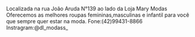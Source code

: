 Localizada na rua João Aruda N°139 ao lado da Loja Mary Modas 
Oferecemos as melhores roupas femininas,masculinas e infantil para você que sempre quer estar na moda.
Fone:(42)99431-8866 Instragram:@dl_modass_
